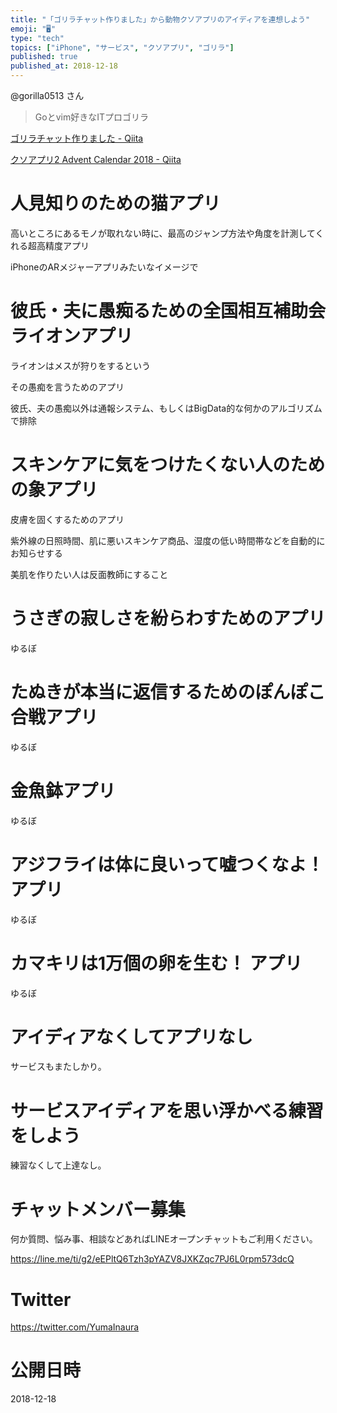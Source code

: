 ```yaml
---
title: "「ゴリラチャット作りました」から動物クソアプリのアイディアを連想しよう"
emoji: "🖥"
type: "tech"
topics: ["iPhone", "サービス", "クソアプリ", "ゴリラ"]
published: true
published_at: 2018-12-18
---
```


@gorilla0513 さん

>Goとvim好きなITプロゴリラ


[ゴリラチャット作りました - Qiita](https://qiita.com/gorilla0513/items/3828378f92103cba0ab0)

[クソアプリ2 Advent Calendar 2018 - Qiita](https://qiita.com/advent-calendar/2018/kuso-app2)

# 人見知りのための猫アプリ

高いところにあるモノが取れない時に、最高のジャンプ方法や角度を計測してくれる超高精度アプリ

iPhoneのARメジャーアプリみたいなイメージで

# 彼氏・夫に愚痴るための全国相互補助会 ライオンアプリ

ライオンはメスが狩りをするという

その愚痴を言うためのアプリ

彼氏、夫の愚痴以外は通報システム、もしくはBigData的な何かのアルゴリズムで排除

# スキンケアに気をつけたくない人のための象アプリ

皮膚を固くするためのアプリ

紫外線の日照時間、肌に悪いスキンケア商品、湿度の低い時間帯などを自動的にお知らせする

美肌を作りたい人は反面教師にすること


# うさぎの寂しさを紛らわすためのアプリ

ゆるぼ

# たぬきが本当に返信するためのぽんぽこ合戦アプリ

ゆるぼ

# 金魚鉢アプリ

ゆるぼ

# アジフライは体に良いって嘘つくなよ！ アプリ

ゆるぼ

# カマキリは1万個の卵を生む！ アプリ

ゆるぼ

# アイディアなくしてアプリなし

サービスもまたしかり。

# サービスアイディアを思い浮かべる練習をしよう

練習なくして上達なし。








<!-- Update From Qiita API -->

# チャットメンバー募集


何か質問、悩み事、相談などあればLINEオープンチャットもご利用ください。

https://line.me/ti/g2/eEPltQ6Tzh3pYAZV8JXKZqc7PJ6L0rpm573dcQ





# Twitter


https://twitter.com/YumaInaura


<!-- Update From Qiita API -->



# 公開日時

2018-12-18
